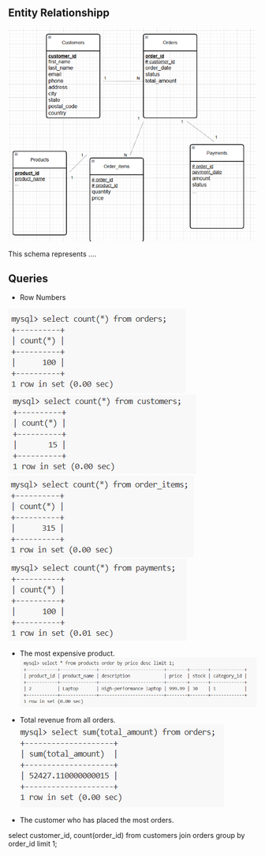 ## Entity Relationshipp

![alt text](image.png)

This schema represents ....

## Queries

- Row Numbers

![alt text](image-1.png)
![alt text](image-2.png)
![alt text](image-3.png)
![alt text](image-4.png)

- The most expensive product.
![alt text](image-5.png)

- Total revenue from all orders.
![alt text](image-6.png)

- The customer who has placed the most orders.

select customer_id, count(order_id) from customers join orders group by order_id limit 1;
